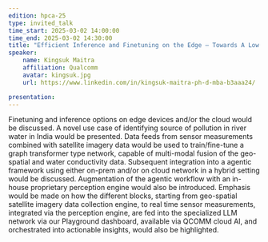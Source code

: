 ```yaml
---
edition: hpca-25
type: invited_talk
time_start: 2025-03-02 14:00:00
time_end: 2025-03-02 14:30:00
title: "Efficient Inference and Finetuning on the Edge – Towards A Low Power e2e “near Edge” use case, enabling Agentic Applications"
speaker:
    name: Kingsuk Maitra 
    affiliation: Qualcomm
    avatar: kingsuk.jpg  
    url: https://www.linkedin.com/in/kingsuk-maitra-ph-d-mba-b3aaa24/

presentation: 
---
```

Finetuning and inference options on edge devices and/or the cloud would be discussed. A novel use case of identifying source of pollution in river water in India would be presented. Data feeds from sensor measurements combined with satellite imagery data would be used to train/fine-tune a graph transformer type network, capable of multi-modal fusion of the geo-spatial and water conductivity data. Subsequent integration into a agentic framework using either on-prem and/or on cloud network in a hybrid setting would be discussed. Augmentation of the agentic workflow with an in-house proprietary perception engine would also be introduced. Emphasis would be made on how the different blocks, starting from geo-spatial satellite imagery data collection engine, to real time sensor measurements, integrated via the perception engine, are fed into the specialized LLM network via our Playground dashboard, available via QCOMM cloud AI, and orchestrated into actionable insights, would also be highlighted. 

